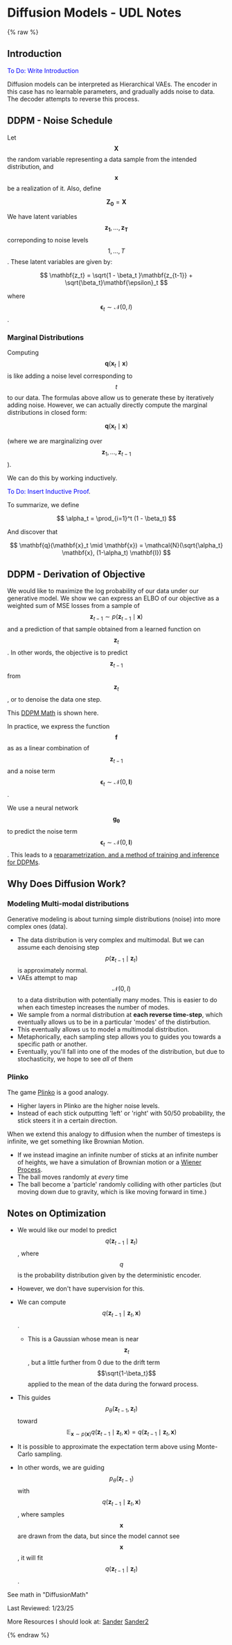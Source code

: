 # Diffusion Models - UDL Notes
{% raw %}

## Introduction
<span style="color:blue">To Do: Write Introduction</span>


Diffusion models can be interpreted as Hierarchical VAEs. The encoder in this case has no learnable parameters, and gradually adds noise to data. The decoder attempts to reverse this process.

## DDPM - Noise Schedule
Let $$\mathbf{X}$$ the random variable representing a data sample from the intended distribution, and $$\mathbf{x}$$ be a realization of it. Also, define

$$\mathbf{Z_0} = \mathbf{X}$$

We have latent variables $$\mathbf{z_1}, \ldots, \mathbf{z_T} $$ correponding to noise levels $$1, \ldots, T$$. These latent variables are given by:

$$
\mathbf{z_t} = \sqrt{1 - \beta_t }\mathbf{z_{t-1}} + \sqrt{\beta_t}\mathbf{\epsilon}_t
$$

where $$ \mathbf{\epsilon}_t\sim \mathcal{N}(0,I) $$.

### Marginal Distributions
Computing $$\mathbf{q}(\mathbf{x}_t \mid \mathbf{x})$$ is like adding a noise level corresponding to $$t$$ to our data. The formulas above allow us to generate these by iteratively adding noise. However, we can actually directly compute the marginal distributions in closed form:

$$
\mathbf{q}(\mathbf{x}_t \mid \mathbf{x})
$$

(where we are marginalizing over $$\mathbf{z}_1,\ldots, \mathbf{z}_{t-1}$$).

We can do this by working inductively.

<span style="color:blue">To Do: Insert Inductive Proof</span>.

To summarize, we define

$$
\alpha_t = \prod_{i=1}^t (1 - \beta_t)
$$

And discover that

$$
\mathbf{q}(\mathbf{x}_t \mid \mathbf{x}) = \mathcal{N}(\sqrt{\alpha_t} \mathbf{x}, (1-\alpha_t) \mathbf{I})
$$


## DDPM - Derivation of Objective
We would like to maximize the log probability of our data under our generative model. We show we can express an ELBO of our objective as a weighted sum of MSE losses from a sample of $$\mathbf{z}_{t-1} \sim p(\mathbf{z}_{t-1} \mid \mathbf{x})$$ and a prediction of that sample obtained from a learned function on  $$\mathbf{z}_{t}$$. In other words, the objective is to predict $$\mathbf{z}_{t-1}$$ from $$\mathbf{z}_{t}$$, or to denoise the data one step.

This [DDPM Math](DDPM-Math.md) is shown here.

In practice, we express the function $$\mathbf{f}$$ as as a linear combination of $$\mathbf{z}_{t-1}$$ and a noise term $$\mathbf{\epsilon}_t \sim \mathcal{N}(0,\mathbf{I})$$.

We use a neural network $$\mathbf{g_\theta}$$ to predict the noise term $$\mathbf{\epsilon}_t \sim \mathcal{N}(0,\mathbf{I})$$. This leads to a [reparametrization, and a method of training and inference for DDPMs](DDPM-Reparametrization.md).


## Why Does Diffusion Work?


### Modeling Multi-modal distributions
Generative modeling is about turning simple distributions (noise) into more complex ones (data). 
- The data distribution is very complex and multimodal. But we can assume each denoising step $$ p( \mathbf{z}_{t-1} \mid \mathbf{z}_t) $$ is approximately normal.
- VAEs attempt to map $$\mathcal{N}(0,I)$$ to a data distribution with potentially many modes. This is easier to do when each timestep increases the number of modes.
- We sample from a normal distribution at **each reverse time-step**, which eventually allows us to be in a particular 'modes' of the distirbution.
- This eventually allows us to model a multimodal distribution.
- Metaphorically, each sampling step allows you to guides you towards a specific path or another.
- Eventually, you'll fall into one of the modes of the distribution, but due to stochasticity, we hope to see *all* of them

### Plinko
The game [Plinko](https://spribe.co/games/plinko) is a good analogy.

- Higher layers in Plinko are the higher noise levels.
- Instead of each stick outputting 'left' or 'right' with 50/50 probability, the stick steers it in a certain direction.

When we extend this analogy to diffusion when the number of timesteps is infinite, we get something like Brownian Motion.

- If we instead imagine an infinite number of sticks at an infinite number of heights, we have a simulation of Brownian motion or a [Wiener Process](https://masonlwang.com/knowledgemap/notes/concepts/Wiener-Process/).
- The ball moves randomly at *every* time
- The ball become a 'particle' randomly colliding with other particles (but moving down due to gravity, which is like moving forward in time.)


## Notes on Optimization
- We would like our model to predict $$q(\mathbf{z}_{t-1} \mid \mathbf{z}_{t})$$, where $$q$$ is the probability distribution given by the deterministic encoder.
- However, we don't have supervision for this.
- We can compute $$q(\mathbf{z}_{t-1} \mid \mathbf{z}_t, \mathbf{x})$$.
    - This is a Gaussian whose mean is near $$\mathbf{z}_t$$, but a little further from 0 due to the drift term $$\sqrt{1-\beta_t}$$ applied to the mean of the data during the forward process.

- This guides $$p_\theta(\mathbf{z}_{t-1}, \mathbf{z}_t)$$ toward $$\mathbb{E}_{\mathbf{x} \sim p(\mathbf{x})} q(\mathbf{z}_{t-1} \mid \mathbf{z}_t, \mathbf{x}) = q(\mathbf{z}_{t-1} \mid \mathbf{z}_t, \mathbf{x})$$
- It is possible to approximate the expectation term above using Monte-Carlo sampling.
- In other words, we are guiding $$p_\theta(\mathbf{z}_{t-1})$$ with $$q(\mathbf{z}_{t-1} \mid \mathbf{z}_t, \mathbf{x})$$, where samples $$\mathbf{x}$$ are drawn from the data, but since the model cannot see $$\mathbf{x}$$, it will fit $$q(\mathbf{z}_{t-1} \mid \mathbf{z}_{t})$$.


See math in "DiffusionMath"

Last Reviewed: 1/23/25


More Resources I should look at:
[Sander](https://sander.ai/2024/09/02/spectral-autoregression.html)
[Sander2](https://sander.ai/2023/07/20/perspectives.html)

{% endraw %}
